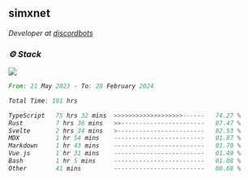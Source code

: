 <h2>simxnet</h2>
<p><em>Developer at <a href="https://github.com/dbotslist">discordbots</a></p>

### ⚙️ Stack
![](https://skillicons.dev/icons?i=git,docker,js,ts,cloudflare,css,deno,express,cpp,rust,arduino,graphql,html,nestjs,react,apollo,bash,lua,nextjs,nodejs,ps,powershell,neovim,postgres,tailwind,prisma)

<!--START_SECTION:waka-->

```rust
From: 21 May 2023 - To: 28 February 2024

Total Time: 101 hrs

TypeScript   75 hrs 32 mins  >>>>>>>>>>>>>>>>>>>------   74.27 %
Rust         7 hrs 36 mins   >>-----------------------   07.47 %
Svelte       2 hrs 34 mins   >------------------------   02.53 %
MDX          1 hr 54 mins    -------------------------   01.87 %
Markdown     1 hr 43 mins    -------------------------   01.70 %
Vue.js       1 hr 31 mins    -------------------------   01.49 %
Bash         1 hr 5 mins     -------------------------   01.08 %
Other        41 mins         -------------------------   00.68 %
```

<!--END_SECTION:waka-->


<!--
<p align="center">
     <a href="https://discord.gg/HhybNhchcC"><img src="https://invidget.switchblade.xyz/sejc7TnX6N" align="center" ><a>
</p> 
-->
